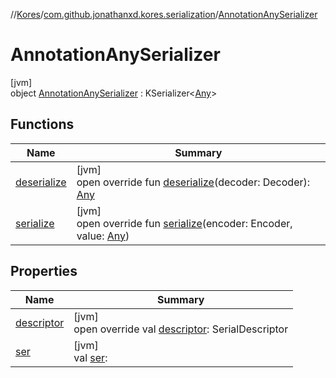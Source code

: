 //[Kores](../../../index.md)/[com.github.jonathanxd.kores.serialization](../index.md)/[AnnotationAnySerializer](index.md)

# AnnotationAnySerializer

[jvm]\
object [AnnotationAnySerializer](index.md) : KSerializer<[Any](https://kotlinlang.org/api/latest/jvm/stdlib/kotlin/-any/index.html)>

## Functions

| Name | Summary |
|---|---|
| [deserialize](deserialize.md) | [jvm]<br>open override fun [deserialize](deserialize.md)(decoder: Decoder): [Any](https://kotlinlang.org/api/latest/jvm/stdlib/kotlin/-any/index.html) |
| [serialize](serialize.md) | [jvm]<br>open override fun [serialize](serialize.md)(encoder: Encoder, value: [Any](https://kotlinlang.org/api/latest/jvm/stdlib/kotlin/-any/index.html)) |

## Properties

| Name | Summary |
|---|---|
| [descriptor](descriptor.md) | [jvm]<br>open override val [descriptor](descriptor.md): SerialDescriptor |
| [ser](ser.md) | [jvm]<br>val [ser](ser.md): <ERROR CLASS> |
